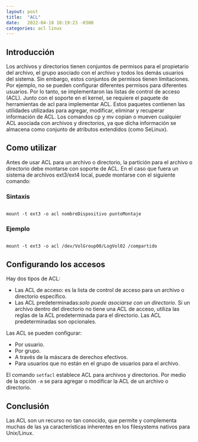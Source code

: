 ```yaml
---
layout: post
title:  "ACL"
date:   2022-04-18 10:19:23 -0300
categories: acl linux
---
```


## Introducción

 Los archivos y directorios tienen conjuntos de permisos para el propietario del archivo, el grupo asociado con el archivo y todos los demás usuarios del sistema.
Sin embargo, estos conjuntos de permisos tienen limitaciones. Por ejemplo, no se pueden configurar diferentes permisos para diferentes usuarios. Por lo tanto, se implementaron las listas de control de acceso (ACL).
Junto con el soporte en el kernel, se requiere el paquete de herramientas de acl para implementar ACL. Estos paquetes contienen las utilidades utilizadas para agregar, modificar, eliminar y recuperar información de ACL.
Los comandos cp y mv copian o mueven cualquier ACL asociada con archivos y directorios, ya que dicha información se almacena como conjunto de atributos extendidos (como SeLinux).

## Como utilizar

Antes de usar ACL para un archivo o directorio, la partición para el archivo o directorio debe montarse con soporte de ACL. En el caso que fuera un sistema de archivos ext3/ext4 local, puede montarse con el siguiente comando:

### Sintaxis

```shell

mount -t ext3 -o acl nombreDispositivo puntoMontaje
```

### Ejemplo

```shell

mount -t ext3 -o acl /dev/VolGroup00/LogVol02 /compartido
```

## Configurando los accesos

Hay dos tipos de ACL:

* Las ACL de acceso: es la lista de control de acceso para un archivo o directorio específico.
* Las ACL predeterminadas:*solo puede asociarse con un directorio*. Si un archivo dentro del directorio no tiene una ACL de acceso, utiliza las reglas de la ACL predeterminada para el directorio. Las ACL predeterminadas son opcionales.

Las ACL se pueden configurar:

* Por usuario.
* Por grupo.
* A través de la máscara de derechos efectivos.
* Para usuarios que no están en el grupo de usuarios para el archivo.

El comando ```setfacl``` establece ACL para archivos y directorios. Por medio de la opción ```-m``` se para agregar o modificar la ACL de un archivo o directorio.

## Conclusión

Las ACL son un recurso no tan conocido, que permite y complementa muchas de las ya características inherentes en los filesystems nativos para Unix/Linux.
